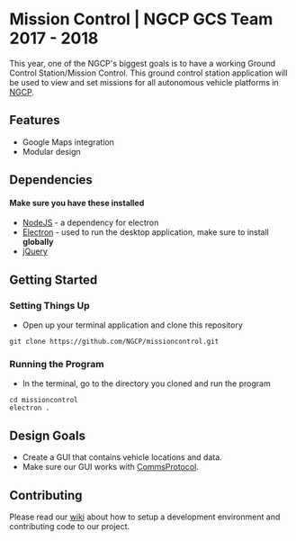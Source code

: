 # Mission Control | NGCP GCS Team 2017 - 2018
This year, one of the NGCP's biggest goals is to have a working Ground Control Station/Mission Control.
This ground control station application will be used to view and set missions for all autonomous vehicle platforms in [NGCP](http://www.calpolyngcp.com/about.html).

## Features

- Google Maps integration
- Modular design

## Dependencies
#### Make sure you have these installed

- [NodeJS](https://nodejs.org/en/) - a dependency for electron
- [Electron](https://electron.atom.io) - used to run the desktop application, make sure to install **globally**
- [jQuery](https://jquery.com)

## Getting Started

### Setting Things Up

* Open up your terminal application and clone this repository
~~~~
git clone https://github.com/NGCP/missioncontrol.git
~~~~
### Running the Program

* In the terminal, go to the directory you cloned and run the program
~~~~
cd missioncontrol
electron .
~~~~

## Design Goals

* Create a GUI that contains vehicle locations and data.
* Make sure our GUI works with [CommsProtocol](https://github.com/NGCP/CommProtocol "CommsProtocol").

## Contributing

Please read our [wiki](https://github.com/NGCP/missioncontrol/wiki) about how to setup a development environment and contributing code to our project.
